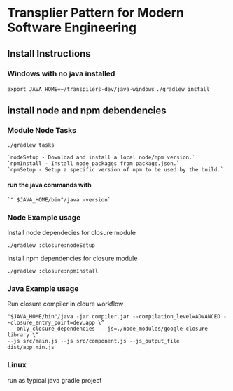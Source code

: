 # Transplier Pattern for Modern Software Engineering  

## Install Instructions  

### Windows with no java installed  

`export JAVA_HOME=~/transpilers-dev/java-windows` 
`./gradlew install`

## install node and npm debendencies

### Module  Node Tasks  

   `./gradlew tasks`  

    `nodeSetup - Download and install a local node/npm version.`  
    `npmInstall - Install node packages from package.json.`  
    `npmSetup - Setup a specific version of npm to be used by the build.`  
    
#### run the java commands with  

    `" $JAVA_HOME/bin"/java -version`  

### Node Example usage

Install node dependecies for closure module

`./gradlew :closure:nodeSetup`  

Install npm dependencies for closure module  

`./gradlew :closure:npmInstall`  

### Java Example usage  

Run closure compiler in cloure workflow  

`"$JAVA_HOME/bin"/java -jar compiler.jar --compilation_level=ADVANCED --closure_entry_point=dev.app \^`  
                      ` --only_closure_dependencies  --js=./node_modules/google-closure-library \^`  
                      ` --js src/main.js --js src/component.js --js_output_file  dist/app.min.js `



### Linux

 run as typical java gradle project   




